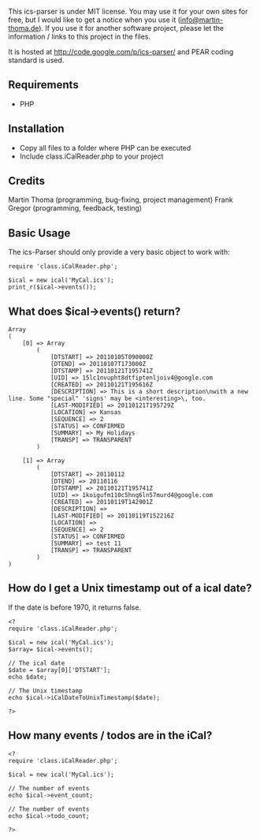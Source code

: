 This ics-parser is under MIT license. You may use it for your own sites for
free, but I would like to get a notice when you use it (info@martin-thoma.de).
If you use it for another software project, please let the information / links
to this project in the files.

It is hosted at http://code.google.com/p/ics-parser/ and PEAR coding standard is
used.


## Requirements

  * PHP



## Installation

  * Copy all files to a folder where PHP can be executed
  * Include class.iCalReader.php to your project

## Credits

Martin Thoma (programming, bug-fixing, project management)
Frank Gregor (programming, feedback, testing)


## Basic Usage ##
The ics-Parser should only provide a very basic object to work with:

```
require 'class.iCalReader.php';

$ical = new ical('MyCal.ics');
print_r($ical->events());
```

## What does $ical->events() return? ##
```
Array
(
    [0] => Array
        (
            [DTSTART] => 20110105T090000Z
            [DTEND] => 20110107T173000Z
            [DTSTAMP] => 20110121T195741Z
            [UID] => 15lc1nvupht8dtfiptenljoiv4@google.com
            [CREATED] => 20110121T195616Z
            [DESCRIPTION] => This is a short description\nwith a new line. Some "special" 'signs' may be <interesting>\, too.
            [LAST-MODIFIED] => 20110121T195729Z
            [LOCATION] => Kansas
            [SEQUENCE] => 2
            [STATUS] => CONFIRMED
            [SUMMARY] => My Holidays
            [TRANSP] => TRANSPARENT
        )

    [1] => Array
        (
            [DTSTART] => 20110112
            [DTEND] => 20110116
            [DTSTAMP] => 20110121T195741Z
            [UID] => 1koigufm110c5hnq6ln57murd4@google.com
            [CREATED] => 20110119T142901Z
            [DESCRIPTION] => 
            [LAST-MODIFIED] => 20110119T152216Z
            [LOCATION] => 
            [SEQUENCE] => 2
            [STATUS] => CONFIRMED
            [SUMMARY] => test 11
            [TRANSP] => TRANSPARENT
        )
)
```

## How do I get a Unix timestamp out of a ical date? ##
If the date is before 1970, it returns false.

```
<?
require 'class.iCalReader.php';

$ical = new ical('MyCal.ics');
$array= $ical->events();

// The ical date
$date = $array[0]['DTSTART'];
echo $date;

// The Unix timestamp
echo $ical->iCalDateToUnixTimestamp($date);

?>
```

## How many events / todos are in the iCal? ##
```
<?
require 'class.iCalReader.php';

$ical = new ical('MyCal.ics');

// The number of events
echo $ical->event_count;

// The number of events
echo $ical->todo_count;

?>
```